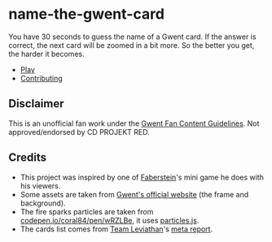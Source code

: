# name-the-gwent-card

You have 30 seconds to guess the name of a Gwent card. If the answer is correct, the next card will be zoomed in a bit more. So the better you get, the harder it becomes.

- [Play](https://name-the-gwent-card.gabinaureche.com/)
- [Contributing](CONTRIBUTING.md)

## Disclaimer

This is an unofficial fan work under the [Gwent Fan Content Guidelines](https://www.playgwent.com/en/fan-content). Not approved/endorsed by CD PROJEKT RED.

## Credits

- This project was inspired by one of [Faberstein](https://www.twitch.tv/faberstein)'s mini game he does with his viewers.
- Some assets are taken from [Gwent's official website](https://playgwent.com) (the frame and background).
- The fire sparks particles are taken from [codepen.io/coral84/pen/wRZLBe](https://codepen.io/coral84/pen/wRZLBe), it uses [particles.js](https://vincentgarreau.com/particles.js/).
- The cards list comes from [Team Leviathan](https://teamleviathangaming.com/)'s [meta report](https://teamleviathangaming.com/meta/).
